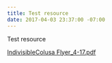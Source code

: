 ```yaml
---
title: Test resource
date: 2017-04-03 23:37:00 -07:00
---
```


Test resource

[IndivisibleColusa Flyer_4-17.pdf](/uploads/IndivisibleColusa%20Flyer_4-17.pdf)